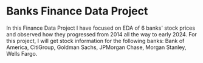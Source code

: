 # Banks Finance Data Project

In this Finance Data Project I have focused on EDA of 6 banks' stock prices and observed how they progressed from 2014 all the way to early 2024. For this project, I will get stock information for the following banks: Bank of America, CitiGroup, Goldman Sachs, JPMorgan Chase, Morgan Stanley, Wells Fargo. 
